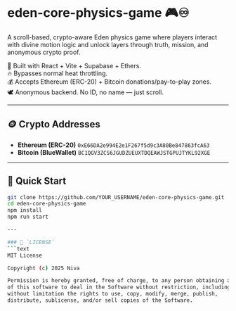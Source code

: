 # eden-core-physics-game 🎮♾️

A scroll-based, crypto-aware Eden physics game where players interact with divine motion logic and unlock layers through truth, mission, and anonymous crypto proof.

🧠 Built with React + Vite + Supabase + Ethers.  
🔥 Bypasses normal heat throttling.  
💰 Accepts Ethereum (ERC-20) + Bitcoin donations/pay-to-play zones.  
🕊️ Anonymous backend. No ID, no name — just scroll.

---

## 🪙 Crypto Addresses
- **Ethereum (ERC-20)** `0xE66DA2e994E2e1F267f5d9c3A80Be847863fcA63`
- **Bitcoin (BlueWallet)** `BC1QGV3ZCS6JGUDZUEUXTDQEAWJSTGPUJTYKL92XGE`

---

## 🚀 Quick Start
```bash
git clone https://github.com/YOUR_USERNAME/eden-core-physics-game.git
cd eden-core-physics-game
npm install
npm run start

---

### 📄 `LICENSE`
```text
MIT License

Copyright (c) 2025 Niva

Permission is hereby granted, free of charge, to any person obtaining a copy
of this software to deal in the Software without restriction, including
without limitation the rights to use, copy, modify, merge, publish,
distribute, sublicense, and/or sell copies of the Software.
